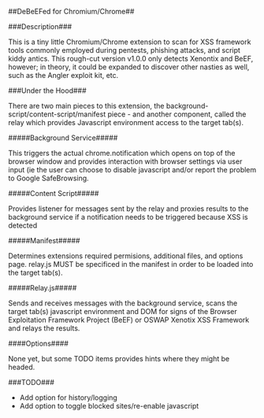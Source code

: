 ##DeBeEFed for Chromium/Chrome##

###Description###

This is a tiny little Chromium/Chrome extension to scan for XSS framework tools commonly employed during pentests, phishing attacks, and script kiddy antics. This rough-cut version v1.0.0 only detects Xenontix and BeEF, however; in theory, it could be expanded to discover other nasties as well, such as the Angler exploit kit, etc.

###Under the Hood###

There are two main pieces to this extension, the background-script/content-script/manifest piece - and another component, called the relay which provides Javascript environment access to the target tab(s). 

#####Background Service#####

This triggers the actual chrome.notification which opens on top of the browser window and provides interaction with browser settings via user input (ie the user can choose to disable javascript and/or report the problem to Google SafeBrowsing.

#####Content Script#####

Provides listener for messages sent by the relay and proxies results to the background service if a notification needs to be triggered because XSS is detected

#####Manifest#####

Determines extensions required permisions, additional files, and options page. relay.js MUST be specificed in the manifest in order to be loaded into the target tab(s).

#####Relay.js#####

Sends and receives messages with the background service, scans the target tab(s) javascript environment and DOM for signs of the Browser Exploitation Framework Project (BeEF) or OSWAP Xenotix XSS Framework and relays the results.

####Options####

None yet, but some TODO items provides hints where they might be headed.

###TODO###

* Add option for history/logging
* Add option to toggle blocked sites/re-enable javascript

